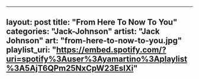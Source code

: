
---
layout: post
title: "From Here To Now To You"
categories: "Jack-Johnson"
artist: "Jack Johnson"
art: "from-here-to-now-to-you.jpg"
playlist_uri: "https://embed.spotify.com/?uri=spotify%3Auser%3Ayamartino%3Aplaylist%3A5AjT6QPm25NxCpW23EsIXi"
---
